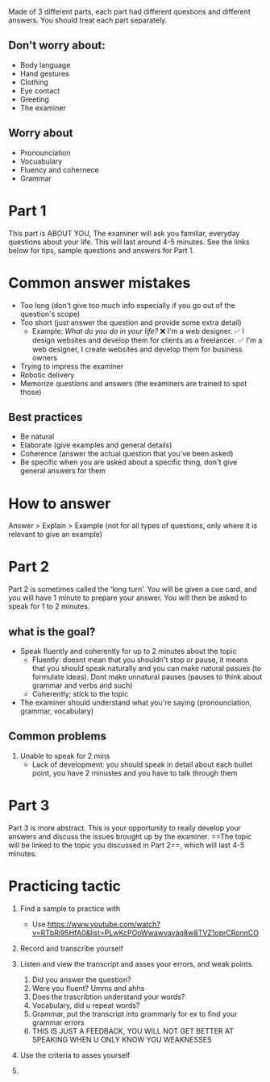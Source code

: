 Made of 3 different parts, each part had different questions and different answers.
You should treat each part separately.

## Don't worry about:

- Body language
- Hand gestures
- Clothing
- Eye contact
- Greeting
- The examiner

## Worry about

- Pronounciation
- Vocuabulary
- Fluency and cohernece
- Grammar

# Part 1
This part is ABOUT YOU, The examiner will ask you familiar, everyday questions about your life. This will last around 4-5 minutes. See the links below for tips, sample questions and answers for Part 1.

# Common answer mistakes

- Too long (don't give too much info especially if you go out of the question's scope)
- Too short (just answer the question and provide some extra detail)
	- Example: *What do you do in your life?* 
	  ❌ I'm a web designer. 
	  ✅ I design websites and develop them for clients as a freelancer. 
	  ✅ I'm a web designer, I create websites and develop them for business owners 
- Trying to impress the examiner
- Robotic delivery
- Memorize questions and answers (the examiners are trained to spot those)

## Best practices

- Be natural
- Elaborate (give examples and general details)
- Coherence (answer the actual question that you've been asked)
- Be specific when you are asked about a specific thing, don't give general answers for them

# How to answer

Answer > Explain > Example (not for all types of questions, only where it is relevant to give an example)

# Part 2

Part 2 is sometimes called the ‘long turn’. You will be given a cue card, and you will have 1 minute to prepare your answer. You will then be asked to speak for 1 to 2 minutes.
 
## what is the goal?
- Speak fluently and coherently for up to 2 minutes about the topic
	- Fluently: doesnt mean that you shouldn't stop or pause, it means that you should speak naturally and you can make natural pasues (to formulate ideas).
	  Dont make unnatural pauses (pauses to think about grammar and verbs and such)
	- Coherently; stick to the topic 
- The examiner should understand what you're saying (pronounciation, grammar, vocabulary)
## Common problems

1. Unable to speak for 2 mins
	- Lack of development: you should speak in detail about each bullet point, you have 2 minustes and you have to talk through them
# Part 3 
Part 3 is more abstract. This is your opportunity to really develop your answers and discuss the issues brought up by the examiner. ==The topic will be linked to the topic you discussed in Part 2==, which will last 4-5 minutes.


# Practicing tactic

1. Find a sample to practice with
	- Use https://www.youtube.com/watch?v=RTbRi95HfA0&list=PLwKcPOoWwawyayaq8w8TVZ1oprCRonnCO

2. Record and transcribe yourself
3. Listen and view the transcript and asses your errors, and weak points. 
	1. Did you answer the question?
	2. Were you fluent? Umms and ahhs
	3. Does the trascribtion understand your words? 
	4. Vocabulary, did u repeat words?
	5. Grammar, put the transcript into grammarly for ex to find your grammar errors
	6. THIS IS JUST A FEEDBACK, YOU WILL NOT GET BETTER AT SPEAKING WHEN U ONLY KNOW YOU WEAKNESSES
4. Use the criteria to asses yourself 
5. 